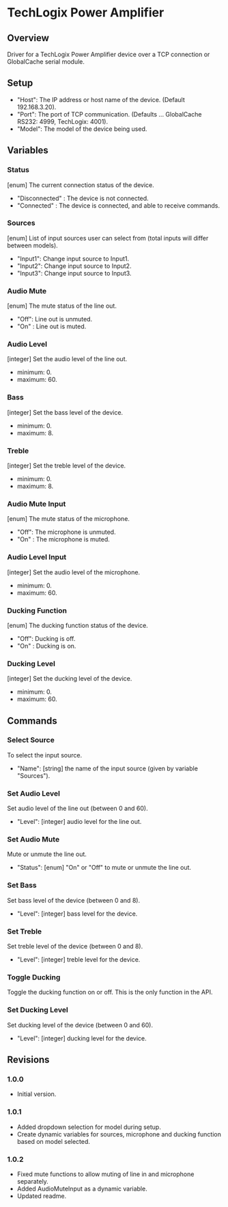 # TechLogix Power Amplifier

## Overview

Driver for a TechLogix Power Amplifier device over a TCP connection or GlobalCache serial module.
  
## Setup

 - "Host": The IP address or host name of the device. (Default 192.168.3.20).
 - "Port": The port of TCP communication. (Defaults ... GlobalCache RS232: 4999, TechLogix: 4001).
 - "Model": The model of the device being used.

## Variables

### Status

[enum] The current connection status of the device.
 - "Disconnected" : The device is not connected.
 - "Connected" : The device is connected, and able to receive commands.

### Sources

[enum] List of input sources user can select from (total inputs will differ between models).
 - "Input1": Change input source to Input1.
 - "Input2": Change input source to Input2.
 - "Input3": Change input source to Input3.

### Audio Mute

[enum] The mute status of the line out.
 - "Off": Line out is unmuted.
 - "On" : Line out is muted.

### Audio Level

[integer] Set the audio level of the line out.
 - minimum: 0.
 - maximum: 60.

### Bass

[integer] Set the bass level of the device.
 - minimum: 0.
 - maximum: 8.

### Treble

[integer] Set the treble level of the device.
 - minimum: 0.
 - maximum: 8.

### Audio Mute Input

[enum] The mute status of the microphone.
 - "Off": The microphone is unmuted.
 - "On" : The microphone is muted.

### Audio Level Input

[integer] Set the audio level of the microphone.
 - minimum: 0.
 - maximum: 60.

### Ducking Function

[enum] The ducking function status of the device.
 - "Off": Ducking is off.
 - "On" : Ducking is on.

### Ducking Level

[integer] Set the ducking level of the device.
 - minimum: 0.
 - maximum: 60.

## Commands

### Select Source
To select the input source.
 - "Name": [string] the name of the input source (given by variable "Sources").

### Set Audio Level
Set audio level of the line out (between 0 and 60).
 - "Level": [integer] audio level for the line out.

### Set Audio Mute
Mute or unmute the line out.
 - "Status": [enum] "On" or "Off" to mute or unmute the line out.

### Set Bass
Set bass level of the device (between 0 and 8).
 - "Level": [integer] bass level for the device.

### Set Treble
Set treble level of the device (between 0 and 8).
 - "Level": [integer] treble level for the device.

### Toggle Ducking
Toggle the ducking function on or off. This is the only function in the API.

### Set Ducking Level
Set ducking level of the device (between 0 and 60).
 - "Level": [integer] ducking level for the device.

## Revisions

### 1.0.0

- Initial version.

### 1.0.1

- Added dropdown selection for model during setup.
- Create dynamic variables for sources, microphone and ducking function based on model selected.

### 1.0.2

- Fixed mute functions to allow muting of line in and microphone separately.
- Added AudioMuteInput as a dynamic variable.
- Updated readme.

